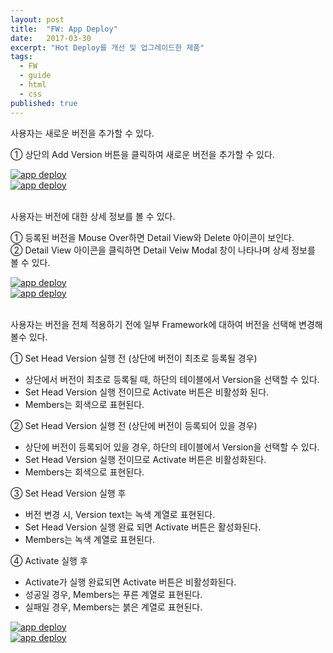 ```yaml
---
layout: post
title:  "FW: App Deploy"
date:   2017-03-30
excerpt: "Hot Deploy를 개선 및 업그레이드한 제품"
tags:
  - FW
  - guide
  - html
  - css
published: true
---
```


사용자는 새로운 버전을 추가할 수 있다.

① 상단의 Add Version 버튼을 클릭하여 새로운 버전을 추가할 수 있다.

<a href="{{ site.url }}/images/works/20170330/image-1.jpg"><img src="{{ site.url }}/images/works/20170330/image-1.jpg" alt="app deploy"></a>
<br>
<a href="{{ site.url }}/images/works/20170330/image-2.jpg"><img src="{{ site.url }}/images/works/20170330/image-2.jpg" alt="app deploy"></a>
<br>
<br>

사용자는 버전에 대한 상세 정보를 볼 수 있다.

① 등록된 버전을 Mouse Over하면 Detail View와 Delete 아이콘이 보인다.
<br>
② Detail View 아이콘을 클릭하면 Detail Veiw Modal 창이 나타나며 상세 정보를 볼 수 있다.

<a href="{{ site.url }}/images/works/20170330/image-3.jpg"><img src="{{ site.url }}/images/works/20170330/image-3.jpg" alt="app deploy"></a>
<br>
<a href="{{ site.url }}/images/works/20170330/image-4.jpg"><img src="{{ site.url }}/images/works/20170330/image-4.jpg" alt="app deploy"></a>
<br>
<br>

사용자는 버전을 전체 적용하기 전에 일부 Framework에 대하여 버전을 선택해 변경해 볼수 있다.

① Set Head Version 실행 전 (상단에 버전이 최초로 등록될 경우)

* 상단에서 버전이 최초로 등록될 때, 하단의 테이블에서 Version을 선택할 수 있다.
* Set Head Version 실행 전이므로 Activate 버튼은 비활성화 된다.
* Members는 회색으로 표현된다.

② Set Head Version 실행 전 (상단에 버전이 등록되어 있을 경우)

* 상단에 버전이 등록되어 있을 경우, 하단의 테이블에서 Version을 선택할 수 있다.
* Set Head Version 실행 전이므로 Activate 버튼은 비활성화된다.
* Members는 회색으로 표현된다.

③ Set Head Version 실행 후

* 버전 변경 시, Version text는 녹색 계열로 표현된다.
* Set Head Version 실행 완료 되면 Activate 버튼은 활성화된다.
* Members는 녹색 계열로 표현된다.

④ Activate 실행 후

* Activate가 실행 완료되면 Activate 버튼은 비활성화된다.
* 성공일 경우, Members는 푸른 계열로 표현된다.
* 실패일 경우, Members는 붉은 계열로 표현된다.

<a href="{{ site.url }}/images/works/20170330/image-5.jpg"><img src="{{ site.url }}/images/works/20170330/image-5.jpg" alt="app deploy"></a>
<br>
<a href="{{ site.url }}/images/works/20170330/image-6.jpg"><img src="{{ site.url }}/images/works/20170330/image-6.jpg" alt="app deploy"></a>
